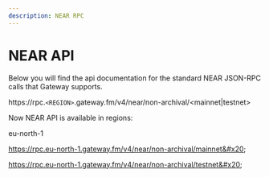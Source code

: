 ```yaml
---
description: NEAR RPC
---
```


# NEAR API

Below you will find the api documentation for the standard NEAR JSON-RPC calls that Gateway supports.

https://rpc.`<REGION>`.gateway.fm/v4/near/non-archival/\<mainnet|testnet>

Now NEAR API is available in regions:

eu-north-1

https://rpc.eu-north-1.gateway.fm/v4/near/non-archival/mainnet&#x20;

https://rpc.eu-north-1.gateway.fm/v4/near/non-archival/testnet&#x20;

